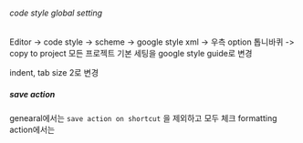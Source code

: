 ###### code style global setting
Editor -> code style -> scheme -> google style xml -> 우측 option 톱니바퀴 -> copy to project 
모든 프로젝트 기본 세팅을 google style guide로 변경 

indent, tab size 2로 변경


##### save action 

genearal에서는 `save action on shortcut` 을 제외하고 모두 체크
formatting action에서는 